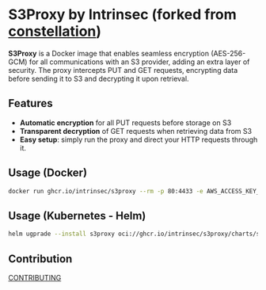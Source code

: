 # S3Proxy by Intrinsec (forked from [constellation](https://github.com/edgelesssys/constellation))

**S3Proxy** is a Docker image that enables seamless encryption (AES-256-GCM) for all communications with an S3 provider, adding an extra layer of security. The proxy intercepts PUT and GET requests, encrypting data before sending it to S3 and decrypting it upon retrieval.

## Features
- **Automatic encryption** for all PUT requests before storage on S3
- **Transparent decryption** of GET requests when retrieving data from S3
- **Easy setup**: simply run the proxy and direct your HTTP requests through it.

## Usage (Docker)

```bash
docker run ghcr.io/intrinsec/s3proxy --rm -p 80:4433 -e AWS_ACCESS_KEY_ID="XXX" -e AWS_SECRET_ACCESS_KEY="XXX" -e S3PROXY_ENCRYPT_KEY="GENERATE_A_RANDOM_STRING" -e S3PROXY_HOST="s3.fr-par.scw.cloud" -e S3PROXY_DEKTAG_NAME="isec"
```

## Usage (Kubernetes - Helm)

```bash
helm ugprade --install s3proxy oci://ghcr.io/intrinsec/s3proxy/charts/s3proxy
```

## Contribution

[CONTRIBUTING](CONTRIBUTING.md)